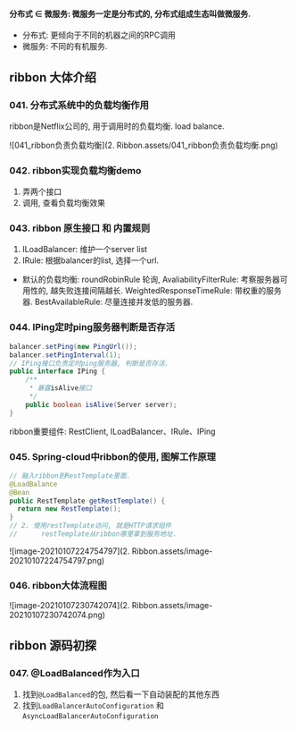 #### 分布式 ∈ 微服务: 微服务一定是分布式的, 分布式组成生态叫做微服务.

- 分布式: 更倾向于不同的机器之间的RPC调用
- 微服务: 不同的有机服务. 



## ribbon 大体介绍

### 041. 分布式系统中的负载均衡作用

ribbon是Netflix公司的, 用于调用时的负载均衡. load balance.

![041_ribbon负责负载均衡](2. Ribbon.assets/041_ribbon负责负载均衡.png)



### 042. ribbon实现负载均衡demo

1. 弄两个接口
2. 调用, 查看负载均衡效果



### 043. ribbon 原生接口 和 内置规则

1. ILoadBalancer: 维护一个server list
2. IRule: 根据balancer的list, 选择一个url.

- 默认的负载均衡: roundRobinRule 轮询, AvaliabilityFilterRule: 考察服务器可用性的, 越失败连接间隔越长. WeightedResponseTimeRule: 带权重的服务器. BestAvailableRule: 尽量连接并发低的服务器. 



### 044. IPing定时ping服务器判断是否存活

```java
balancer.setPing(new PingUrl());
balancer.setPingInterval(1);
// IPing接口负责定时ping服务器, 判断是否存活.
public interface IPing {
    /**
     * 暴露isAlive接口
     */
    public boolean isAlive(Server server);
}
```



ribbon重要组件: RestClient, ILoadBalancer、IRule、IPing





### 045. Spring-cloud中ribbon的使用, 图解工作原理



```java
// 融入ribbon到RestTemplate里面. 
@LoadBalance
@Bean
public RestTemplate getRestTemplate() {
  return new RestTemplate();
}
// 2. 使用restTemplate访问, 就是HTTP请求组件
//		restTemplate从ribbon哪里拿到服务地址.
```

![image-20210107224754797](2. Ribbon.assets/image-20210107224754797.png)





### 046. ribbon大体流程图

![image-20210107230742074](2. Ribbon.assets/image-20210107230742074.png)



## ribbon 源码初探



### 047. @LoadBalanced作为入口

1. 找到`@LoadBalanced`的包, 然后看一下自动装配的其他东西
2. 找到`LoadBalancerAutoConfiguration` 和`AsyncLoadBalancerAutoConfiguration` 

































